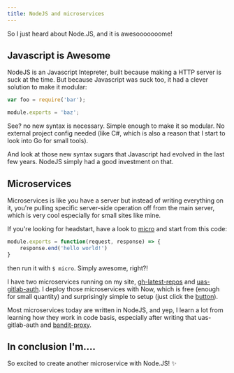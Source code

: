 ```yaml
---
title: NodeJS and microservices
---
```


So I just heard about Node.JS, and it is awesooooooome!

## Javascript is Awesome

NodeJS is an Javascript Intepreter, built because making a HTTP server is suck at the time. But because Javascript was suck too, it had a clever solution to make it modular:

```js
var foo = require('bar');
```

```js
module.exports = 'baz';
```

See? no new syntax is necessary. Simple enough to make it so modular. No external project config needed (like C#, which is also a reason that I start to look into Go for small tools).

And look at those new syntax sugars that Javascript had evolved in the last few years. NodeJS simply had a good investment on that.

## Microservices

Microservices is like you have a server but instead of writing everything on it, you're pulling specific server-side operation off from the main server, which is very cool especially for small sites like mine.

If you're looking for headstart, have a look to [micro](https://github.com/zeit/micro) and start from this code:

```js
module.exports = function(request, response) => {
	response.end('hello world!')
}
```

then run it with `$ micro`. Simply awesome, right?!

I have two microservices running on my site, [gh-latest-repos](https://github.com/sindresorhus/gh-latest-repos) and [uas-gitlab-auth](https://github.com/willnode/uas-gitlab-auth). I deploy those microservices with Now, which is free (enough for small quantity) and surprisingly simple to setup (just click the [button](https://deploy.now.sh/)).

Most microservices today are written in NodeJS, and yep, I learn a lot from learning how they work in code basis, especially after writing that uas-gitlab-auth and [bandit-proxy](https://github.com/willnode/bandit-proxy).

## In conclusion I'm....

So excited to create another microservice with Node.JS! ✨
